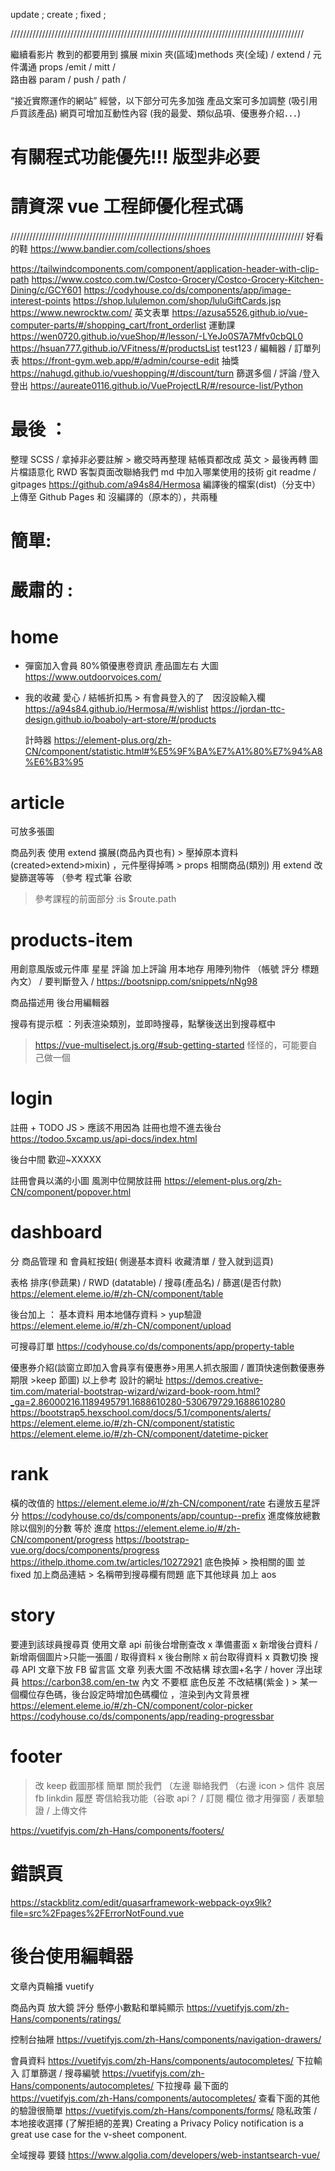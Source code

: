 update ;
create ;
fixed ;

/////////////////////////////////////////////////////////////////////////////////////////////

繼續看影片 教到的都要用到
擴展 mixin 夾(區域)methods 夾(全域) / extend /
元件溝通 props /emit / mitt /  
路由器 param / push / path /

“接近實際運作的網站” 經營，以下部分可先多加強
產品文案可多加調整 (吸引用戶買該產品)
網頁可增加互動性內容 (我的最愛、類似品項、優惠券介紹．．．)

# 有關程式功能優先!!! 版型非必要

# 請資深 vue 工程師優化程式碼

/////////////////////////////////////////////////////////////////////////////////////////////
好看的鞋
https://www.bandier.com/collections/shoes

https://tailwindcomponents.com/component/application-header-with-clip-path
https://www.costco.com.tw/Costco-Grocery/Costco-Grocery-Kitchen-Dining/c/GCY601
https://codyhouse.co/ds/components/app/image-interest-points
https://shop.lululemon.com/shop/luluGiftCards.jsp
https://www.newrocktw.com/
英文表單
https://azusa5526.github.io/vue-computer-parts/#/shopping_cart/front_orderlist
運動課
https://wen0720.github.io/vueShop/#/lesson/-LYeJo0S7A7Mfv0cbQL0
https://hsuan777.github.io/VFitness/#/productsList
test123 / 編輯器 / 訂單列表
https://front-gym.web.app/#/admin/course-edit
抽獎
https://nahugd.github.io/vueshopping/#/discount/turn
篩選多個 / 評論 /登入登出
https://aureate0116.github.io/VueProjectLR/#/resource-list/Python

# 最後 ：

整理 SCSS / 拿掉非必要註解 > 繳交時再整理
結帳頁都改成 英文 > 最後再轉
圖片檔語意化
RWD
客製頁面改聯絡我們
md 中加入哪業使用的技術
git readme / gitpages https://github.com/a94s84/Hermosa
編譯後的檔案(dist)（分支中） 上傳至 Github Pages 和 沒編譯的（原本的），共兩種

# 簡單:

# 嚴肅的 :

# home

- 彈窗加入會員 80%領優惠卷資訊
  產品圖左右 大圖
  https://www.outdoorvoices.com/
- 我的收藏 愛心 / 結帳折扣馬 > 有會員登入的了　因沒設輸入欄
  https://a94s84.github.io/Hermosa/#/wishlist
  https://jordan-ttc-design.github.io/boaboly-art-store/#/products

  計時器
  https://element-plus.org/zh-CN/component/statistic.html#%E5%9F%BA%E7%A1%80%E7%94%A8%E6%B3%95

# article
可放多張圖

商品列表 使用 extend 擴展(商品內頁也有) > 壓掉原本資料 (created>extend>mixin) ，元件壓得掉嗎 > props
相關商品(類別) 用 extend 改變篩選等等 （參考 程式筆 谷歌

> 參考課程的前面部分
> :is
> $route.path

# products-item
用創意風版或元件庫 星星  評論
加上評論 用本地存 
用陣列物件 （帳號 評分 標題 內文）
/ 要判斷登入 / 
https://bootsnipp.com/snippets/nNg98


商品描述用 後台用編輯器

搜尋有提示框 ：列表渲染類別，並即時搜尋，點擊後送出到搜尋框中
> https://vue-multiselect.js.org/#sub-getting-started
> 怪怪的，可能要自己做一個


# login

註冊 + TODO JS > 應該不用因為 註冊也燈不進去後台
https://todoo.5xcamp.us/api-docs/index.html

後台中間 歡迎~XXXXX

註冊會員以滿的小圖 風測中位開放註冊
https://element-plus.org/zh-CN/component/popover.html

# dashboard

分 商品管理 和 會員紅按鈕( 側邊基本資料 收藏清單 / 登入就到這頁)

表格 排序(參蔬果) / RWD (datatable) / 搜尋(產品名) / 篩選(是否付款)
https://element.eleme.io/#/zh-CN/component/table

後台加上 ：
基本資料 用本地儲存資料 > yup驗證
https://element.eleme.io/#/zh-CN/component/upload

可搜尋訂單
https://codyhouse.co/ds/components/app/property-table

優惠券介紹(談窗立即加入會員享有優惠券>用黑人抓衣服圖 / 置頂快速倒數優惠券期限 >keep 節圖)
以上參考 設計的網址
https://demos.creative-tim.com/material-bootstrap-wizard/wizard-book-room.html?_ga=2.86000216.1189495791.1688610280-530679729.1688610280
https://bootstrap5.hexschool.com/docs/5.1/components/alerts/
https://element.eleme.io/#/zh-CN/component/statistic
https://element.eleme.io/#/zh-CN/component/datetime-picker

# rank

橫的改值的
https://element.eleme.io/#/zh-CN/component/rate
右邊放五星評分
https://codyhouse.co/ds/components/app/countup--prefix
進度條放總數除以個別的分數 等於 進度
https://element.eleme.io/#/zh-CN/component/progress
https://bootstrap-vue.org/docs/components/progress
https://ithelp.ithome.com.tw/articles/10272921
底色換掉 > 換相關的圖 並 fixed
加上商品連結 > 名稱帶到搜尋欄有問題
底下其他球員
加上 aos

# story
要連到該球員搜尋頁
使用文章 api 前後台增刪查改
x 準備畫面 x 新增後台資料 / 新增兩個圖片>只能一張圖 / 取得資料 x 後台刪除 x 前台取得資料 x 頁數切換
搜尋 API
文章下放 FB 留言區
文章
列表大圖
不改結構 球衣圖+名字 / hover 浮出球員
https://carbon38.com/en-tw
內文
不要框 底色反差 不改結構(紫金 ) > 某一個欄位存色碼，後台設定時增加色碼欄位 ，渲染到內文背景裡
https://element.eleme.io/#/zh-CN/component/color-picker
https://codyhouse.co/ds/components/app/reading-progressbar

# footer

> 改 keep 截圖那樣 簡單
> 關於我們 （左邊
> 聯絡我們 （右邊 icon > 信件 哀居 fb linkdin 履歷
> 寄信給我功能（谷歌 api？ / 訂閱 欄位
> 徵才用彈窗 / 表單驗證 / 上傳文件

https://vuetifyjs.com/zh-Hans/components/footers/

# 錯誤頁
https://stackblitz.com/edit/quasarframework-webpack-oyx9lk?file=src%2Fpages%2FErrorNotFound.vue
# 後台使用編輯器





文章內頁輪播 vuetify

商品內頁 放大鏡 
評分 懸停小數點和單純顯示
https://vuetifyjs.com/zh-Hans/components/ratings/

控制台抽屜
https://vuetifyjs.com/zh-Hans/components/navigation-drawers/

會員資料
https://vuetifyjs.com/zh-Hans/components/autocompletes/
下拉輸入  訂單篩選 /  搜尋編號
https://vuetifyjs.com/zh-Hans/components/autocompletes/
下拉搜尋 最下面的
https://vuetifyjs.com/zh-Hans/components/autocompletes/
查看下面的其他 的驗證很簡單
https://vuetifyjs.com/zh-Hans/components/forms/
隐私政策 / 本地接收選擇 (了解拒絕的差異)
Creating a Privacy Policy notification is a great use case for the v-sheet component.

全域搜尋
要錢
https://www.algolia.com/developers/web-instantsearch-vue/

